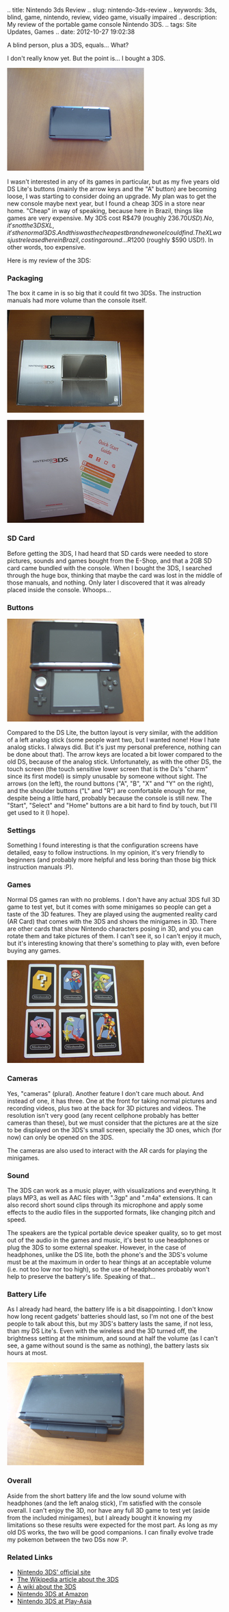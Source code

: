 .. title: Nintendo 3ds Review
.. slug: nintendo-3ds-review
.. keywords: 3ds, blind, game, nintendo, review, video game, visually impaired
.. description: My review of the portable game console Nintendo 3DS.
.. tags: Site Updates, Games
.. date: 2012-10-27 19:02:38

A blind person, plus a 3DS, equals... What?

I don't really know yet. But the point is... I bought a 3DS.

<img class="img-center"
src="/uploads/images/3ds-review/3ds-closed.jpg" width="320" height="240" alt="The 3DS with its lid closed" />

I wasn't interested in any of its games in particular, but as my five years old DS Lite's buttons (mainly the arrow keys and the "A" button) are becoming loose, I was starting to consider doing an upgrade. My plan was to get the new console maybe next year, but I found a cheap 3DS in a store near home. "Cheap" in way of speaking, because here in Brazil, things like games are very expensive. My 3DS cost R$479 (roughly $236.70 USD). No, it's not the 3DS XL, it's the normal 3DS. And this was the cheapest brand new one I could find. The XL was just released here in Brazil, costing around... R$1200 (roughly $590 USD!). In other words, too expensive.

Here is my review of the 3DS: <!--more-->

### Packaging ###

The box it came in is so big that it could fit two 3DSs. The instruction manuals had more volume than the console itself.

<img class="img-center" src="/uploads/images/3ds-review/3ds-and-box.jpg" width="320" height="240" alt="The 3DS VS. the super heavy box" />

<img class="img-center" src="/uploads/images/3ds-review/manuals.jpg"
width="320" height="240" alt="The instruction booklets" />

### SD Card ###

Before getting the 3DS, I had heard that SD cards were needed to store pictures, sounds and games bought from the E-Shop, and that a 2GB SD card came bundled with the console. When I bought the 3DS, I searched through the huge box, thinking that maybe the card was lost in the middle of those manuals, and nothing. Only later I discovered that it was already placed inside the console. Whoops...

### Buttons ###

<img class="img-center" src="/uploads/images/3ds-review/3ds-open.jpg" width="320" height="240" alt="The 3DS with its lid open, showing the buttons" />

Compared to the DS Lite, the button layout is very similar, with the addition of a left analog stick (some people want two, but I wanted none! How I hate analog sticks. I always did. But it's just my personal preference, nothing can be done about that). The arrow keys are located a bit lower compared to the old DS, because of the analog stick. Unfortunately, as with the other DS, the touch screen (the touch sensitive lower screen that is the Ds's "charm" since its first model) is simply unusable by someone without sight. The arrows (on the left), the round buttons ("A", "B", "X" and "Y" on the right), and the shoulder buttons ("L" and "R") are comfortable enough for me, despite being a little hard, probably because the console is still new. The "Start", "Select" and "Home" buttons are a bit hard to find by touch, but I'll get used to it (I hope).

### Settings ###

Something I found interesting is that the configuration screens have detailed, easy to follow instructions. In my opinion, it's very friendly to beginners (and probably more helpful and less boring than those big thick instruction manuals :P).

### Games ###

Normal DS games ran with no problems. I don't have any actual 3DS full 3D game to test yet, but it comes with some minigames so people can get a taste of the 3D features. They are played using the augmented reality card (AR Card) that comes with the 3DS and shows the minigames in 3D. There are other cards that show Nintendo characters posing in 3D, and you can rotate them and take pictures of them. I can't see it, so I can't enjoy it much, but it's interesting knowing that there's something to play with, even before buying any games.

<img class="img-center" src="/uploads/images/3ds-review/ar-cards.jpg" width="320" height="240" alt="The six included AR Cards. One with a question mark (for activating the minigames), and the others, featuring Mario, Link, Kirby, Pikmin and Samus" />

### Cameras ###

Yes, "cameras" (plural). Another feature I don't care much about. And instead of one, it has three. One at the front for taking normal pictures and recording videos, plus two at the back for 3D pictures and videos. The resolution isn't very good (any recent cellphone probably has better cameras than these), but we must consider that the pictures are at the size to be displayed on the 3DS's small screen, specially the 3D ones, which (for now) can only be opened on the 3DS.

The cameras are also used to interact with the AR cards for playing the minigames.

### Sound ###

The 3DS can work as a music player, with visualizations and everything. It plays MP3, as well as AAC files with ".3gp" and ".m4a" extensions. It can also record short sound clips through its microphone and apply some effects to the audio files in the supported formats, like changing pitch and speed.

The speakers are the typical portable device speaker quality, so to get most out of the audio in the games and music, it's best to use headphones or plug the 3DS to some external speaker. However, in the case of headphones, unlike the DS lite, both the phone's and the 3DS's volume must be at the maximum in order to hear things at an acceptable volume (i.e. not too low nor too high), so the use of headphones probably won't help to preserve the battery's life. Speaking of that...

### Battery Life ###

As I already had heard, the battery life is a bit disappointing. I don't know how long recent gadgets' batteries should last, so I'm not one of the best people to talk about this, but my 3DS's battery lasts the same, if not less, than my DS Lite's. Even with the wireless and the 3D turned off, the brightness setting at the minimum, and sound at half the volume (as I can't see, a game without sound is the same as nothing), the battery lasts six hours at most.

<img class="img-center"
src="/uploads/images/3ds-review/3ds-on-charger.jpg" width="320" height="240" alt="The 3ds on its charger stand" />

### Overall ###

Aside from the short battery life and the low sound volume with headphones (and the left analog stick), I'm satisfied with the console overall. I can't enjoy the 3D, nor have any full 3D game to test yet (aside from the included minigames), but I already bought it knowing my limitations so these results were expected for the most part. As long as my old DS works, the two will be good companions. I can finally evolve trade my pokemon between the two DSs now :P.

### Related Links ###

- [Nintendo 3DS' official site][3ds-official-en]
- [The Wikipedia article about the 3DS][3ds-wikipedia-en]
- [A wiki about the 3DS][3ds-wikia]
- <a target="_blank" href="http://www.amazon.com/s/?_encoding=UTF8&camp=1789&creative=390957&field-keywords=3ds&linkCode=ur2&tag=aiyumysites01-20&url=search-alias%3Dvideogames">Nintendo 3DS at Amazon</a><img src="https://www.assoc-amazon.com/e/ir?t=aiyumysites01-20&l=ur2&o=1" width="1" height="1" border="0" alt="" style="border:none !important; margin:0px !important;" />
- [Nintendo 3DS at Play-Asia][3ds-playasia-en]

[3ds-official-en]: http://www.nintendo.com/3ds/
[3ds-wikipedia-en]: http://en.wikipedia.org/wiki/Nintendo_3DS
[3ds-wikia]: http://nintendo3ds.wikia.com/
[3ds-playasia-en]: http://www.play-asia.com/SOap-23-28-change_language-83-49xb-71-18l-49-en-84-k-40-extended.html
